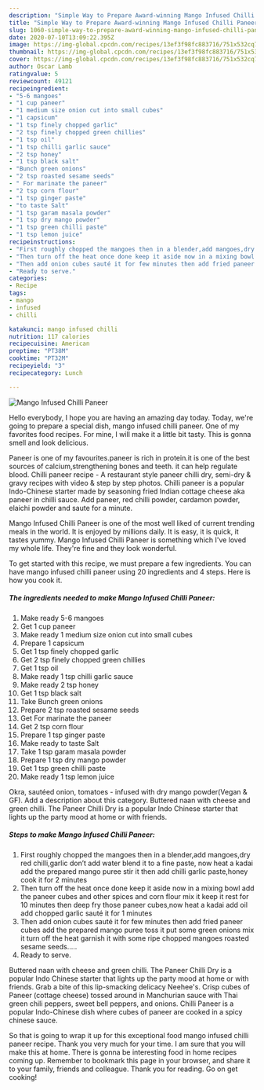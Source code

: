 ```yaml
---
description: "Simple Way to Prepare Award-winning Mango Infused Chilli Paneer"
title: "Simple Way to Prepare Award-winning Mango Infused Chilli Paneer"
slug: 1060-simple-way-to-prepare-award-winning-mango-infused-chilli-paneer
date: 2020-07-10T13:09:22.395Z
image: https://img-global.cpcdn.com/recipes/13ef3f98fc883716/751x532cq70/mango-infused-chilli-paneer-recipe-main-photo.jpg
thumbnail: https://img-global.cpcdn.com/recipes/13ef3f98fc883716/751x532cq70/mango-infused-chilli-paneer-recipe-main-photo.jpg
cover: https://img-global.cpcdn.com/recipes/13ef3f98fc883716/751x532cq70/mango-infused-chilli-paneer-recipe-main-photo.jpg
author: Oscar Lamb
ratingvalue: 5
reviewcount: 49121
recipeingredient:
- "5-6 mangoes"
- "1 cup paneer"
- "1 medium size onion cut into small cubes"
- "1 capsicum"
- "1 tsp finely chopped garlic"
- "2 tsp finely chopped green chillies"
- "1 tsp oil"
- "1 tsp chilli garlic sauce"
- "2 tsp honey"
- "1 tsp black salt"
- "Bunch green onions"
- "2 tsp roasted sesame seeds"
- " For marinate the paneer"
- "2 tsp corn flour"
- "1 tsp ginger paste"
- "to taste Salt"
- "1 tsp garam masala powder"
- "1 tsp dry mango powder"
- "1 tsp green chilli paste"
- "1 tsp lemon juice"
recipeinstructions:
- "First roughly chopped the mangoes then in a blender,add mangoes,dry red chilli,garlic don’t add water blend it to a fine paste, now heat a kadai add the prepared mango puree stir it then add chilli garlic paste,honey cook it for 2 minutes"
- "Then turn off the heat once done keep it aside now in a mixing bowl add the paneer cubes and other spices and corn flour mix it keep it rest for 10 minutes then deep fry those paneer cubes,now heat a kadai add oil add chopped garlic sauté it for 1 minutes"
- "Then add onion cubes sauté it for few minutes then add fried paneer cubes add the prepared mango puree toss it put some green onions mix it turn off the heat garnish it with some ripe chopped mangoes roasted sesame seeds....."
- "Ready to serve."
categories:
- Recipe
tags:
- mango
- infused
- chilli

katakunci: mango infused chilli 
nutrition: 117 calories
recipecuisine: American
preptime: "PT38M"
cooktime: "PT32M"
recipeyield: "3"
recipecategory: Lunch

---
```



![Mango Infused Chilli Paneer](https://img-global.cpcdn.com/recipes/13ef3f98fc883716/751x532cq70/mango-infused-chilli-paneer-recipe-main-photo.jpg)

Hello everybody, I hope you are having an amazing day today. Today, we're going to prepare a special dish, mango infused chilli paneer. One of my favorites food recipes. For mine, I will make it a little bit tasty. This is gonna smell and look delicious.

Paneer is one of my favourites.paneer is rich in protein.it is one of the best sources of calcium,strengthening bones and teeth. it can help regulate blood. Chilli paneer recipe - A restaurant style paneer chilli dry, semi-dry &amp; gravy recipes with video &amp; step by step photos. Chilli paneer is a popular Indo-Chinese starter made by seasoning fried Indian cottage cheese aka paneer in chilli sauce. Add paneer, red chilli powder, cardamon powder, elaichi powder and saute for a minute.

Mango Infused Chilli Paneer is one of the most well liked of current trending meals in the world. It is enjoyed by millions daily. It is easy, it is quick, it tastes yummy. Mango Infused Chilli Paneer is something which I've loved my whole life. They're fine and they look wonderful.


To get started with this recipe, we must prepare a few ingredients. You can have mango infused chilli paneer using 20 ingredients and 4 steps. Here is how you cook it.

<!--inarticleads1-->

##### The ingredients needed to make Mango Infused Chilli Paneer:

1. Make ready 5-6 mangoes
1. Get 1 cup paneer
1. Make ready 1 medium size onion cut into small cubes
1. Prepare 1 capsicum
1. Get 1 tsp finely chopped garlic
1. Get 2 tsp finely chopped green chillies
1. Get 1 tsp oil
1. Make ready 1 tsp chilli garlic sauce
1. Make ready 2 tsp honey
1. Get 1 tsp black salt
1. Take Bunch green onions
1. Prepare 2 tsp roasted sesame seeds
1. Get  For marinate the paneer
1. Get 2 tsp corn flour
1. Prepare 1 tsp ginger paste
1. Make ready to taste Salt
1. Take 1 tsp garam masala powder
1. Prepare 1 tsp dry mango powder
1. Get 1 tsp green chilli paste
1. Make ready 1 tsp lemon juice


Okra, sautéed onion, tomatoes - infused with dry mango powder(Vegan &amp; GF). Add a description about this category. Buttered naan with cheese and green chilli. The Paneer Chilli Dry is a popular Indo Chinese starter that lights up the party mood at home or with friends. 

<!--inarticleads2-->

##### Steps to make Mango Infused Chilli Paneer:

1. First roughly chopped the mangoes then in a blender,add mangoes,dry red chilli,garlic don’t add water blend it to a fine paste, now heat a kadai add the prepared mango puree stir it then add chilli garlic paste,honey cook it for 2 minutes
1. Then turn off the heat once done keep it aside now in a mixing bowl add the paneer cubes and other spices and corn flour mix it keep it rest for 10 minutes then deep fry those paneer cubes,now heat a kadai add oil add chopped garlic sauté it for 1 minutes
1. Then add onion cubes sauté it for few minutes then add fried paneer cubes add the prepared mango puree toss it put some green onions mix it turn off the heat garnish it with some ripe chopped mangoes roasted sesame seeds.....
1. Ready to serve.


Buttered naan with cheese and green chilli. The Paneer Chilli Dry is a popular Indo Chinese starter that lights up the party mood at home or with friends. Grab a bite of this lip-smacking delicacy Neehee&#39;s. Crisp cubes of Paneer (cottage cheese) tossed around in Manchurian sauce with Thai green chili peppers, sweet bell peppers, and onions. Chilli Paneer is a popular Indo-Chinese dish where cubes of paneer are cooked in a spicy chinese sauce. 

So that is going to wrap it up for this exceptional food mango infused chilli paneer recipe. Thank you very much for your time. I am sure that you will make this at home. There is gonna be interesting food in home recipes coming up. Remember to bookmark this page in your browser, and share it to your family, friends and colleague. Thank you for reading. Go on get cooking!
